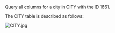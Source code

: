 Query all columns for a city in CITY with the ID 1661.

The CITY table is described as follows:

<img src="https://s3.amazonaws.com/hr-challenge-images/8137/1449729804-f21d187d0f-CITY.jpg" alt="CITY.jpg">
